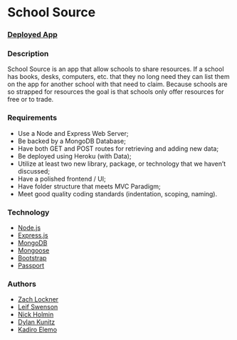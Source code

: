 # School Source

### [Deployed App](https://schoolsource.herokuapp.com/)


### Description
School Source is an app that allow schools to share resources.  If a school has books, desks, computers, etc. that they no long need they can list them on the app for another school with that need to claim.  Because schools are so strapped for resources the goal is that schools only offer resources for free or to trade.   


### Requirements
* Use a Node and Express Web Server;
* Be backed by a MongoDB Database;
* Have both GET and POST routes for retrieving and adding new data;
* Be deployed using Heroku (with Data);
* Utilize at least two new library, package, or technology that we haven’t discussed;
* Have a polished frontend / UI;
* Have folder structure that meets MVC Paradigm;
* Meet good quality coding standards (indentation, scoping, naming).


### Technology
* [Node.js](https://nodejs.org/en/)
* [Express.js](https://expressjs.com/)
* [MongoDB](https://www.mongodb.com/)
* [Mongoose](http://mongoosejs.com/)
* [Bootstrap](http://getbootstrap.com/)
* [Passport](http://www.passportjs.org/)


### Authors
* [Zach Lockner](https://github.com/Lockn008)
* [Leif Swenson](https://github.com/leifswenson)
* [Nick Holmin](https://github.com/niholm99)
* [Dylan Kunitz](https://github.com/dylankuntz)
* [Kadiro Elemo](https://github.com/kelemo)
